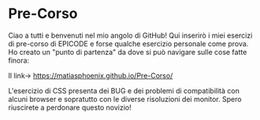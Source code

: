 # Pre-Corso

Ciao a tutti e benvenuti nel mio angolo di GitHub!
Qui inserirò i miei esercizi di pre-corso di EPICODE e forse qualche esercizio personale come prova.
Ho creato un "punto di partenza" da dove si può navigare sulle cose fatte finora:

Il link-> https://matiasphoenix.github.io/Pre-Corso/

L'esercizio di CSS presenta dei BUG e dei problemi di compatibilità con alcuni browser e sopratutto con le diverse risoluzioni dei monitor. 
Spero riuscirete a perdonare questo novizio! 
